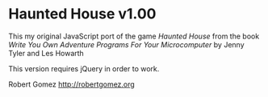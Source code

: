 # Haunted House v1.00
This my original JavaScript port of the game _Haunted House_ from the book _Write You Own Adventure Programs For Your Microcomputer_ by Jenny Tyler and Les Howarth

This version requires jQuery in order to work.

Robert Gomez
http://robertgomez.org